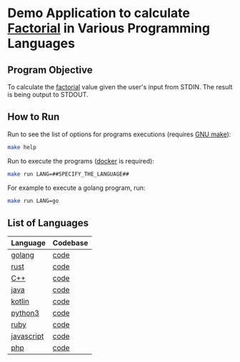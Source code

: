 # Demo Application to calculate [Factorial](https://en.wikipedia.org/wiki/Factorial) in Various Programming Languages

## Program Objective

To calculate the [factorial](https://en.wikipedia.org/wiki/Factorial) value given the user's input from STDIN. The result is being output to STDOUT.

## How to Run

Run to see the list of options for programs executions (requires [GNU make](https://www.gnu.org/software/make/)):

```bash
make help
```

Run to execute the programs ([docker](https://www.docker.com/) is required):

```bash
make run LANG=##SPECIFY_THE_LANGUAGE##
```

For example to execute a golang program, run:

```bash
make run LANG=go
```

## List of Languages

|Language|Codebase|
|-|-|
|[golang](https://golang.org/)|[code](./go/main.go)|
|[rust](https://www.rust-lang.org/)|[code](./rust/main.rs)|
|[C++](https://www.cplusplus.com/)|[code](./cpp/main.cpp)|
|[java](https://www.java.com/)|[code](./java/main.java)|
|[kotlin](https://kotlinlang.org/)|[code](./kotlin/main.kt)|
|[python3](https://www.python.org/)|[code](./py/main.py)|
|[ruby](https://www.ruby-lang.org/en/)|[code](./ruby/main.rb)|
|[javascript](https://www.javascript.com/)|[code](./js/main.js)|
|[php](https://www.php.net/)|[code](./php/main.php)|
